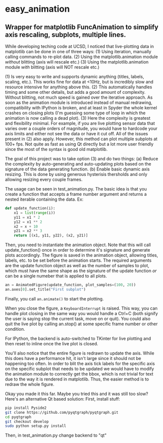 # easy_animation
## Wrapper for matplotlib FuncAnimation to simplify axis rescaling, subplots, multiple lines.
While developing teching code at UCSD, I noticed that live-plotting data in matplotlib can be done in one of three ways:
(1) Using iteration, manually calling commands to re-plot data.
(2) Using the matplotlib.animation module _without_ blitting (axis will rescale etc.)
(3) Using the matplotlib.animation module _with_ blitting (axis will NOT rescale etc.)

(1) Is very easy to write and supports dynamic anything (titles, labels, scaling, etc.). This works fine for data at <10Hz, but is incredibly slow and resource intensive for anything above this.
(2) This automatically handles timing and some other details, but adds a good amount of complexity. Without blitting, not much speed is gained over the iterative approach. As soon as the animation module is introduced instead of manual redrawing, compatibility with IPython is broken, and at least in Spyder the whole kernel crashes on closing plots (I'm guessing some type of loop in which the animation is now calling a dead plot).
(3) Here the complexity is greatest and flexibility minimal. For example, if you are live plotting sensor data that varies over a couple orders of magnitude, you would have to hardcode your axis limits and either not see the data or have it cut off. All of the issues present in (2) also apply. However, this method can plot multiple subplots at 100+ fps. Not quite as fast as using Qt directly but a lot more user friendly since the most of the syntax is good old matplotlib.

The goal of this project was to take option (3) and do two things:
(a) Reduce the complexity by auto-generating and auto-updating plots based on the signature of the data generating function.
(b) Enable basic dynamic axis resizing. This is done by using generous hysterisis thersholds and only allowing resizing every couple frames.

The usage can be seen in test_animation.py. The basic idea is that you create a function that accepts a frame number argument and returns a nested iterable containing the data. Ex:
```python
def update_function(i):
    x1 = list(range(i))
    y11 = x1 * 2
    y12 = x1 ** 2
    x2 = x + 10
    y21 = x2 ** 3
    return [(x1, y11, y22), (x2, y21)]
```

Then, you need to instantiate the animation object. Note that this will call update_function() once in order to determine it's signature and generate plots accordingly. The figure is saved in the animation object, allowing titles, labels, etc. to be set before the animation starts. The required arguments are the update function object as well as the number of samples to plot, which must have the same shape as the signature of the update function _or_ can be a single numeber that is applied to all plots.
```python
an = AnimatedFigure(update_function, plot_samples=(100, 20))
an.axes[0].set_title("First subplot")
```

Finally, you call ```an.animate()``` to start the plotting.

When you close the figure, a ```KeyboardInterrupt``` is raised. This way, you can handle plot closing in the same way you would handle a Ctrl+C (both signify the user is saying stop the current task, move on or quit). You could also quit the live plot by calling an.stop() at some specific frame number or other condition.

For IPython, the backend is auto-switched to TKinter for live plotting and then reset to inline once the live plot is closed.

You'll also notice that the entire figure is redrawn to update the axis. While this does have a performance hit, it isn't large since it should not be happening too often. In order to blit the axis tick labels for the specific axis on the specific subplot that needs to be updated we would have to modify the animation module to correctly get the bbox, which is not trivial for text due to the way it is rendered in matplotlib. Thus, the easier method is to redraw the whole figure.

Okay you made it this far. Maybe you tried this and it was still too slow? Here's an alternative Qt based solution:
First, install stuff:
```bash
pip install Pyside2
git clone https://github.com/pyqtgraph/pyqtgraph.git
cd pyqtgraph
git checkout develop
sudo python setup.py install
```
Then, in test_animation.py change backend to "qt"